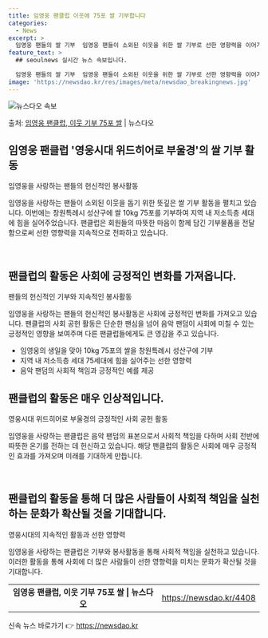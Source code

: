 ```yaml
---
title: 임영웅 팬클럽 이웃에 75포 쌀 기부합니다
categories:
  - News
excerpt: >
  임영웅 팬들의 쌀 기부  임영웅 팬들이 소외된 이웃을 위한 쌀 기부로 선한 영향력을 이어가며 아름다운 팬덤 …
feature_text: >
  ## seoulnews 실시간 뉴스 속보입니다.

  임영웅 팬들의 쌀 기부  임영웅 팬들이 소외된 이웃을 위한 쌀 기부로 선한 영향력을 이어가며 아름다운 팬덤 …
image: 'https://newsdao.kr/res/images/meta/newsdao_breakingnews.jpg'
---
```


![뉴스다오 속보](https://newsdao.kr/res/images/meta/newsdao_breakingnews.jpg)

<p>출처: <a href="https://newsdao.kr/4408" rel="dofollow">임영웅 팬클럽, 이웃 기부 75포 쌀</a> | 뉴스다오</p>

<h2 data-ke-size="size26">임영웅 팬클럽 '영웅시대 위드히어로 부울경'의 쌀 기부 활동</h2>
임영웅을 사랑하는 팬들의 헌신적인 봉사활동

임영웅을 사랑하는 팬들이 소외된 이웃을 돕기 위한 뜻깊은 쌀 기부 활동을 펼치고 있습니다. 이번에는 창원특례시 성산구에 쌀 10kg 75포를 기부하여 지역 내 저소득층 세대에 힘을 실어주었습니다. 팬클럽은 회원들의 따뜻한 마음이 함께 담긴 기부물품을 전달함으로써 선한 영향력을 지속적으로 전파하고 있습니다.

<p data-ke-size="size16">&nbsp;</p>

<h2 data-ke-size="size26">팬클럽의 활동은 사회에 긍정적인 변화를 가져옵니다.</h2>
팬들의 헌신적인 기부와 지속적인 봉사활동

임영웅을 사랑하는 팬들의 헌신적인 봉사활동은 사회에 긍정적인 변화를 가져오고 있습니다. 팬클럽의 사회 공헌 활동은 단순한 팬심을 넘어 음악 팬덤이 사회에 미칠 수 있는 긍정적인 영향을 보여주며 다른 팬클럽들에게도 큰 영감을 주고 있습니다.

<ul>
  <li>임영웅의 생일을 맞아 10kg 75포의 쌀을 창원특례시 성산구에 기부</li>
  <li>지역 내 저소득층 세대 75세대에 힘을 실어주는 선한 영향력</li>
  <li>음악 팬덤의 사회적 책임과 긍정적인 예를 제공</li>
</ul>

<h2 data-ke-size="size26">팬클럽의 활동은 매우 인상적입니다.</h2>
영웅시대 위드히어로 부울경의 긍정적인 사회 공헌 활동

임영웅을 사랑하는 팬클럽은 음악 팬덤의 표본으로서 사회적 책임을 다하며 사회 전반에 따뜻한 온기를 전하는 데 헌신하고 있습니다. 해당 팬클럽의 활동은 사회에 매우 긍정적인 효과를 가져오며 미래를 기대하게 만듭니다.

<p data-ke-size="size16">&nbsp;</p>

<h2 data-ke-size="size26">팬클럽의 활동을 통해 더 많은 사람들이 사회적 책임을 실천하는 문화가 확산될 것을 기대합니다.</h2>
영웅시대의 지속적인 활동과 선한 영향력

임영웅을 사랑하는 팬클럽은 기부와 봉사활동을 통해 사회적 책임을 실천하고 있습니다. 이러한 활동을 통해 사회에 더 많은 사람들이 선한 영향력을 미치는 문화가 확산될 것을 기대합니다.

<table>
  <tr>
    <td style="text-align: center; height: 17px;"><b>임영웅 팬클럽, 이웃 기부 75포 쌀 | 뉴스다오</b></td>
    <td style="text-align: center; height: 17px;"><a href="https://newsdao.kr/4408">https://newsdao.kr/4408</a></td>
  </tr>
</table> 

신속 뉴스 바로가기 👉 <a href="https://newsdao.kr" rel="dofollow">https://newsdao.kr</a>


